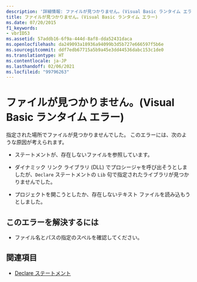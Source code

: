 ```yaml
---
description: '詳細情報: ファイルが見つかりません。(Visual Basic ランタイム エラー)'
title: ファイルが見つかりません。(Visual Basic ランタイム エラー)
ms.date: 07/20/2015
f1_keywords:
- vbrID53
ms.assetid: 57addb16-6f9a-444d-8af8-dda52431daca
ms.openlocfilehash: da249093a18936a94099b3d5b727e666597f5b6e
ms.sourcegitcommit: ddf7edb67715a5b9a45e3dd44536dabc153c1de0
ms.translationtype: HT
ms.contentlocale: ja-JP
ms.lasthandoff: 02/06/2021
ms.locfileid: "99796263"
---
```

# <a name="file-not-found-visual-basic-run-time-error"></a>ファイルが見つかりません。(Visual Basic ランタイム エラー)

指定された場所でファイルが見つかりませんでした。 このエラーには、次のような原因が考えられます。

- ステートメントが、存在しないファイルを参照しています。

- ダイナミック リンク ライブラリ (DLL) でプロシージャを呼び出そうとしましたが、`Declare` ステートメントの `Lib` 句で指定されたライブラリが見つかりませんでした。

- プロジェクトを開こうとしたか、存在しないテキスト ファイルを読み込もうとしました。

## <a name="to-correct-this-error"></a>このエラーを解決するには

- ファイル名とパスの指定のスペルを確認してください。

## <a name="see-also"></a>関連項目

- [Declare ステートメント](../statements/declare-statement.md)
